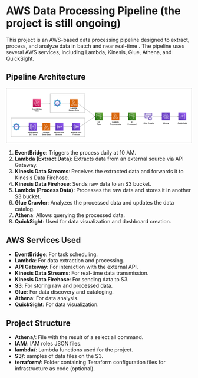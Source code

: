 # AWS Data Processing Pipeline (the project is still ongoing)

This project is an AWS-based data processing pipeline designed to extract, process, and analyze data in batch and near real-time . The pipeline uses several AWS services, including Lambda, Kinesis, Glue, Athena, and QuickSight.

## Pipeline Architecture
![AWS pipeline diagram](Image/aws_pipeline.png)

1. **EventBridge**: Triggers the process daily at 10 AM.
2. **Lambda (Extract Data)**: Extracts data from an external source via API Gateway.
3. **Kinesis Data Streams**: Receives the extracted data and forwards it to Kinesis Data Firehose.
4. **Kinesis Data Firehose**: Sends raw data to an S3 bucket.
5. **Lambda (Process Data)**: Processes the raw data and stores it in another S3 bucket.
6. **Glue Crawler**: Analyzes the processed data and updates the data catalog.
7. **Athena**: Allows querying the processed data.
8. **QuickSight**: Used for data visualization and dashboard creation.

## AWS Services Used

- **EventBridge**: For task scheduling.
- **Lambda**: For data extraction and processing.
- **API Gateway**: For interaction with the external API.
- **Kinesis Data Streams**: For real-time data transmission.
- **Kinesis Data Firehose**: For sending data to S3.
- **S3**: For storing raw and processed data.
- **Glue**: For data discovery and cataloging.
- **Athena**: For data analysis.
- **QuickSight**: For data visualization.

## Project Structure

- **Athena/**: File with the result of a select all command.
- **IAM/**: IAM roles JSON files.
- **lambda/**: Lambda functions used for the project.
- **S3/**: samples of data files on the S3.
- **terraform/**: Folder containing Terraform configuration files for infrastructure as code (optional).


